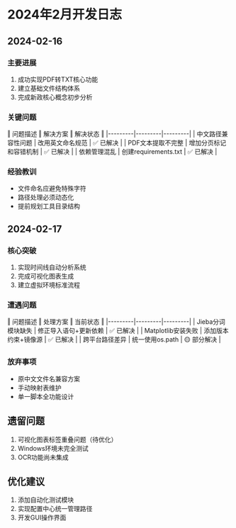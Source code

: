# 2024年2月开发日志

## 2024-02-16
### 主要进展
1. 成功实现PDF转TXT核心功能
2. 建立基础文件结构体系
3. 完成新政核心概念初步分析

### 关键问题
‖ 问题描述 ‖ 解决方案 ‖ 解决状态 ‖
|---------|---------|---------|
| 中文路径兼容性问题 | 改用英文命名规范 | ✅ 已解决 |
| PDF文本提取不完整 | 增加分页标记和容错机制 | ✅ 已解决 |
| 依赖管理混乱 | 创建requirements.txt | ✅ 已解决 |

### 经验教训
- 文件命名应避免特殊字符
- 路径处理必须动态化
- 提前规划工具目录结构

## 2024-02-17
### 核心突破
1. 实现时间线自动分析系统
2. 完成可视化图表生成
3. 建立虚拟环境标准流程

### 遭遇问题
‖ 问题描述 ‖ 处理方案 ‖ 当前状态 ‖
|---------|---------|---------|
| Jieba分词模块缺失 | 修正导入语句+更新依赖 | ✅ 已解决 |
| Matplotlib安装失败 | 添加版本约束+镜像源 | ✅ 已解决 |
| 跨平台路径差异 | 统一使用os.path | 🟡 部分解决 |

### 放弃事项
- 原中文文件名兼容方案
- 手动映射表维护
- 单一脚本全功能设计

## 遗留问题
1. 可视化图表标签重叠问题（待优化）
2. Windows环境未完全测试
3. OCR功能尚未集成

## 优化建议
1. 添加自动化测试模块
2. 实现配置中心统一管理路径
3. 开发GUI操作界面 